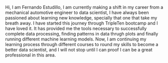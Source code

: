 Hi, I am Fernando Estudillo, I am currently making a shift in my career from a mechanical automotive engineer to data scientist, I have always been passioned about learning new knowledge, specially that one that take my breath away.
I have started this journey through TripleTen bootcamp and I have loved it. It has provided me the tools necessary to successfully complete data processing, finding patterns in data thrugh plots and finally running different machine learning models.
Now, I am continuing my learning process through different courses to round my skills to become a better data scientist, and I will not stop until I can proof I can be a great professional in this area.
